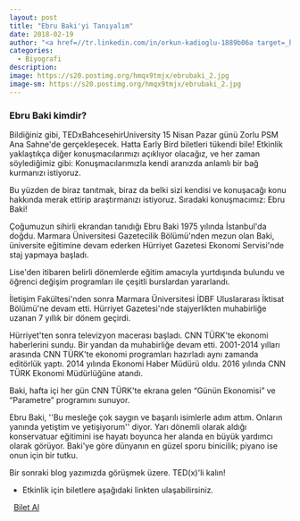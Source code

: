 ```yaml
---
layout: post
title: "Ebru Baki'yi Tanıyalım"
date: 2018-02-19
author: "<a href=//tr.linkedin.com/in/orkun-kadioglu-1889b06a target=_blank>Orkun Kadıoğlu</a>"
categories:
  - Biyografi
description:
image: https://s20.postimg.org/hmqx9tmjx/ebrubaki_2.jpg
image-sm: https://s20.postimg.org/hmqx9tmjx/ebrubaki_2.jpg
---
```

### Ebru Baki kimdir?

Bildiğiniz gibi, TEDxBahcesehirUniversity 15 Nisan Pazar günü Zorlu PSM Ana Sahne'de gerçekleşecek. Hatta Early Bird biletleri tükendi bile! Etkinlik yaklaştıkça diğer konuşmacılarımızı açıklıyor olacağız, ve her zaman söylediğimiz gibi:
Konuşmacılarımızla kendi aranızda anlamlı bir bağ kurmanızı istiyoruz.

Bu yüzden de biraz tanıtmak, biraz da belki sizi kendisi ve konuşacağı konu hakkında merak ettirip araştırmanızı istiyoruz. Sıradaki konuşmacımız: Ebru Baki!

Çoğumuzun sihirli ekrandan tanıdığı Ebru Baki 1975 yılında İstanbul'da doğdu. Marmara Üniversitesi Gazetecilik Bölümü'nden mezun olan Baki, üniversite eğitimine devam ederken Hürriyet Gazetesi Ekonomi Servisi'nde staj yapmaya başladı.

Lise'den itibaren belirli dönemlerde eğitim amacıyla yurtdışında bulundu ve öğrenci değişim programları ile çeşitli burslardan yararlandı.

İletişim Fakültesi'nden sonra Marmara Üniversitesi İDBF Uluslararası İktisat Bölümü'ne devam etti. Hürriyet Gazetesi'nde stajyerlikten muhabirliğe uzanan 7 yıllık bir dönem geçirdi.

Hürriyet'ten sonra televizyon macerası başladı. CNN TÜRK'te ekonomi haberlerini sundu. Bir yandan da muhabirliğe devam etti.  2001-2014 yılları arasında CNN TÜRK'te ekonomi programları hazırladı aynı zamanda editörlük yaptı. 2014 yılında Ekonomi Haber Müdürü oldu. 2016 yılında CNN TÜRK Ekonomi Müdürlüğüne atandı.

Baki, hafta içi her gün CNN TÜRK'te ekrana gelen “Günün Ekonomisi” ve “Parametre” programını sunuyor.

Ebru Baki, ''Bu mesleğe çok saygın ve başarılı isimlerle adım attım. Onların yanında yetiştim ve yetişiyorum'' diyor. Yarı dönemli olarak aldığı konservatuar eğitimini ise hayatı boyunca her alanda en büyük yardımcı olarak görüyor. Baki'ye göre dünyanın en güzel sporu binicilik; piyano ise onun için bir tutku.

Bir sonraki blog yazımızda görüşmek üzere.
TED(x)'li kalın!
&nbsp;

- Etkinlik için biletlere aşağıdaki linkten ulaşabilirsiniz.

<i class="fa fa-lg fa-ticket" aria-hidden="true"></i>&nbsp; <a href="https://www.biletino.com/event/eventdetail/4477" target="_blank"> Bilet Al</a>
